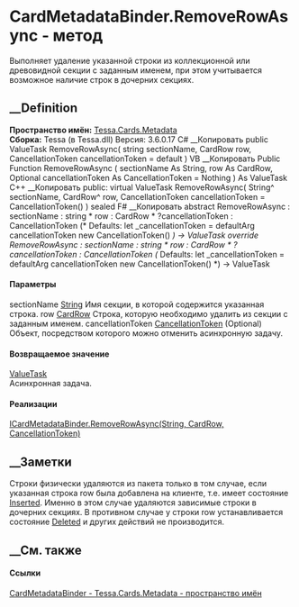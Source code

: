 # CardMetadataBinder.RemoveRowAsync - метод
Выполняет удаление указанной строки из коллекционной или древовидной секции с
заданным именем, при этом учитывается возможное наличие строк в дочерних
секциях.
## __Definition
 **Пространство имён:** [Tessa.Cards.Metadata](N_Tessa_Cards_Metadata.htm)  
 **Сборка:** Tessa (в Tessa.dll) Версия: 3.6.0.17
C# __Копировать
     public ValueTask RemoveRowAsync(
    	string sectionName,
    	CardRow row,
    	CancellationToken cancellationToken = default
    )
VB __Копировать
     Public Function RemoveRowAsync ( 
    	sectionName As String,
    	row As CardRow,
    	Optional cancellationToken As CancellationToken = Nothing
    ) As ValueTask
C++ __Копировать
     public:
    virtual ValueTask RemoveRowAsync(
    	String^ sectionName, 
    	CardRow^ row, 
    	CancellationToken cancellationToken = CancellationToken()
    ) sealed
F# __Копировать
     abstract RemoveRowAsync : 
            sectionName : string * 
            row : CardRow * 
            ?cancellationToken : CancellationToken 
    (* Defaults:
            let _cancellationToken = defaultArg cancellationToken new CancellationToken()
    *)
    -> ValueTask 
    override RemoveRowAsync : 
            sectionName : string * 
            row : CardRow * 
            ?cancellationToken : CancellationToken 
    (* Defaults:
            let _cancellationToken = defaultArg cancellationToken new CancellationToken()
    *)
    -> ValueTask 
#### Параметры
sectionName [String](https://learn.microsoft.com/dotnet/api/system.string)
    Имя секции, в которой содержится указанная строка.
row [CardRow](T_Tessa_Cards_CardRow.htm)
    Строка, которую необходимо удалить из секции с заданным именем.
cancellationToken
[CancellationToken](https://learn.microsoft.com/dotnet/api/system.threading.cancellationtoken)
(Optional)
    Объект, посредством которого можно отменить асинхронную задачу.
#### Возвращаемое значение
[ValueTask](https://learn.microsoft.com/dotnet/api/system.threading.tasks.valuetask)  
Асинхронная задача.
#### Реализации
[ICardMetadataBinder.RemoveRowAsync(String, CardRow,
CancellationToken)](M_Tessa_Cards_Metadata_ICardMetadataBinder_RemoveRowAsync.htm)  
##  __Заметки
Строки физически удаляются из пакета только в том случае, если указанная
строка row была добавлена на клиенте, т.е. имеет состояние
[Inserted](T_Tessa_Cards_CardRowState.htm). Именно в этом случае удаляются
зависимые строки в дочерних секциях. В противном случае у строки row
устанавливается состояние [Deleted](T_Tessa_Cards_CardRowState.htm) и других
действий не производится.
## __См. также
#### Ссылки
[CardMetadataBinder - ](T_Tessa_Cards_Metadata_CardMetadataBinder.htm)
[Tessa.Cards.Metadata - пространство имён](N_Tessa_Cards_Metadata.htm)
